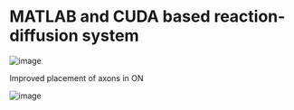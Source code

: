 # MATLAB and CUDA based reaction-diffusion system

![image](https://user-images.githubusercontent.com/28689806/187078226-6ca52bbc-7465-4201-a71d-a2bd6fdd78af.png)

Improved placement of axons in ON

![image](https://user-images.githubusercontent.com/28689806/187078335-c85a1531-ac53-402f-8ff1-7b9e3464dbf7.png)

